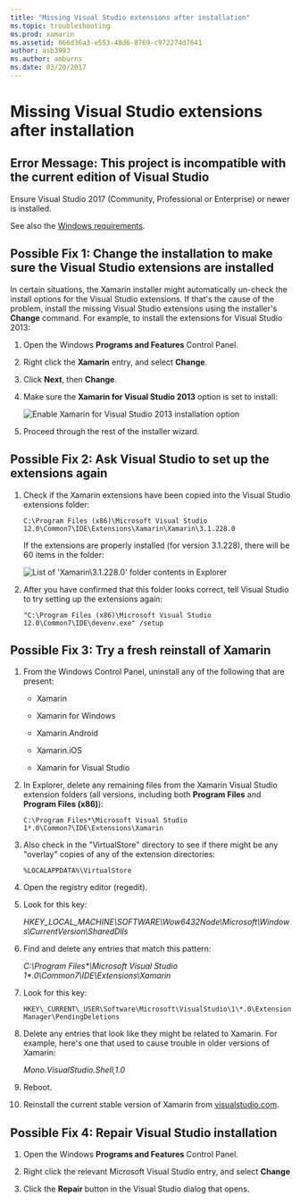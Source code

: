 ```yaml
---
title: "Missing Visual Studio extensions after installation"
ms.topic: troubleshooting
ms.prod: xamarin
ms.assetid: 066d36a3-e553-48d6-8769-c972274d7641
author: asb3993
ms.author: amburns
ms.date: 03/20/2017
---
```


# Missing Visual Studio extensions after installation

## Error Message: This project is incompatible with the current edition of Visual Studio

Ensure Visual Studio 2017 (Community, Professional or Enterprise) or newer is installed.

See also the [Windows requirements](~/cross-platform/get-started/requirements.md#windows-requirements).

## Possible Fix 1: Change the installation to make sure the Visual Studio extensions are installed

In certain situations, the Xamarin installer might automatically un-check the install options for the Visual Studio extensions. If that's the cause of the problem, install the missing Visual Studio extensions using the installer's **Change** command. For example, to install the extensions for Visual Studio 2013:

1. Open the Windows **Programs and Features** Control Panel.

2. Right click the **Xamarin** entry, and select **Change**.

3. Click **Next**, then **Change**.

4. Make sure the **Xamarin for Visual Studio 2013** option is set to install:

    ![](missing-vs-extensions-images/installer.png "Enable Xamarin for Visual Studio 2013 installation option")

5. Proceed through the rest of the installer wizard.

## Possible Fix 2: Ask Visual Studio to set up the extensions again

1. Check if the Xamarin extensions have been copied into the Visual Studio extensions folder:

    `C:\Program Files (x86)\Microsoft Visual Studio 12.0\Common7\IDE\Extensions\Xamarin\Xamarin\3.1.228.0`

    If the extensions are properly installed (for version 3.1.228), there will be 60 items in the folder:


	![](missing-vs-extensions-images/folder.png "List of 'Xamarin\3.1.228.0' folder contents in Explorer")

2. After you have confirmed that this folder looks correct, tell Visual Studio to try setting up the extensions again:

    `"C:\Program Files (x86)\Microsoft Visual Studio 12.0\Common7\IDE\devenv.exe" /setup`

## Possible Fix 3: Try a fresh reinstall of Xamarin

1.  From the Windows Control Panel, uninstall any of the following that are present:

    *   Xamarin

    *   Xamarin for Windows

    *   Xamarin.Android

    *   Xamarin.iOS

    *   Xamarin for Visual Studio

2.  In Explorer, delete any remaining files from the Xamarin Visual Studio extension folders (all versions, including both **Program Files** and **Program Files (x86)**):

    `C:\Program Files*\Microsoft Visual Studio 1*.0\Common7\IDE\Extensions\Xamarin`

3.  Also check in the "VirtualStore" directory to see if there might be any "overlay" copies of any of the extension directories:

    `%LOCALAPPDATA%\VirtualStore`

4.  Open the registry editor (regedit).

5.  Look for this key:

    _HKEY\_LOCAL\_MACHINE\SOFTWARE\Wow6432Node\Microsoft\Windows\CurrentVersion\SharedDlls_

6.  Find and delete any entries that match this pattern:

    _C:\Program Files\*\Microsoft Visual Studio 1\*.0\Common7\IDE\Extensions\Xamarin_

7.  Look for this key:

    `HKEY\_CURRENT\_USER\Software\Microsoft\VisualStudio\1\*.0\ExtensionManager\PendingDeletions`

8.  Delete any entries that look like they might be related to Xamarin. For example, here's one that used to cause trouble in older versions of Xamarin:

    _Mono.VisualStudio.Shell,1.0_

9.  Reboot.

10.  Reinstall the current stable version of Xamarin from [visualstudio.com](https://visualstudio.com/xamarin).

## Possible Fix 4: Repair Visual Studio installation

1.  Open the Windows **Programs and Features** Control Panel.

2.  Right click the relevant Microsoft Visual Studio entry, and select **Change**

3.  Click the **Repair** button in the Visual Studio dialog that opens.
